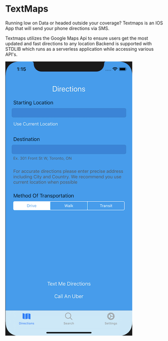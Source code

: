 # TextMaps
Running low on Data or headed outside your coverage? 
Textmaps is an IOS App that will send your phone directions via SMS.

Textmaps utilizes the Google Maps Api to ensure users get the most updated and fast directions to any location
Backend is supported with STDLIB which runs as a serverless application while accessing various API's. 

![Alt text](Temp/Iphone.png)

